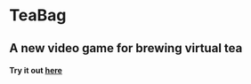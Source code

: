 # TeaBag
## A new video game for brewing virtual tea
#### Try it out [here](https://lb123658.github.io/tea/account)
